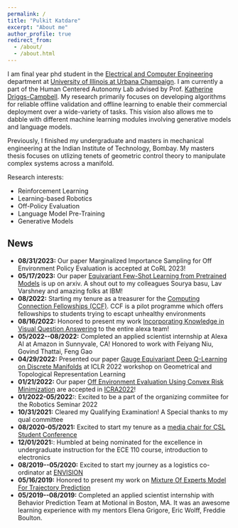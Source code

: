 ```yaml
---
permalink: /
title: "Pulkit Katdare"
excerpt: "About me"
author_profile: true
redirect_from: 
  - /about/
  - /about.html
---
```


I am final year phd student in the [Electrical and Computer Engineering](https://ece.illinois.edu) department at [University of Illinois at Urbana Champaign](https://illinois.edu). I am currently a part of the Human Centered Autonomy Lab advised by Prof. [Katherine Driggs-Campbell](https://krdc.web.illinois.edu). My research primarily focuses on developing algorithms for reliable offline validation and offline learning to enable their commercial deployment over a wide-variety of tasks. This vision also allows me to dabble with different machine learning modules involving generative models and language models.

Previously, I finished my undergraduate and masters in mechanical engineering at the Indian Institute of Technology, Bombay. My masters thesis focuses on utlizing tenets of geometric control theory to manipulate complex systems across a manifold.

Research interests:

- Reinforcement Learning
- Learning-based Robotics
- Off-Policy Evaluation
- Language Model Pre-Training
- Generative Models



News
---
- **08/31/2023:** Our paper Marginalized Importance Sampling for Off Environment Policy Evaluation is accepted at CoRL 2023!
- **05/17/2023:** Our paper [Equivariant Few-Shot Learning from Pretrained Models](https://arxiv.org/abs/2305.09900) is up on arxiv. A shout out to my colleagues Sourya basu, Lav Varshney and amazing folks at IBM!
- **08/2022:** Starting my tenure as a treasurer for the [Computing Connection Fellowships (CCF)](https://computingconnections.org/). CCF is a pilot programme which offers fellowships to students trying to escapt unhealthy environments
- **08/16/2022:** Honored to present my work [Incorporating Knowledge in Visual Question Answering](.files/presentations/amazon_final_presentation.pptx) to the entire alexa team!
- **05/2022--08/2022:** Completed an applied scientist internship at Alexa AI at Amazon in Sunnyvale, CA! Honored to work with Feiyang Niu, Govind Thattai, Feng Gao
- **04/29/2022:** Presented our paper [Gauge Equivariant Deep Q-Learning on Discrete Manifolds](https://openreview.net/forum?id=SY8LRVbJag5) at ICLR 2022 workshop on Geometrical and Topological Representation Learning
- **01/21/2022:** Our paper [Off Environment Evaluation Using Convex Risk Minimization](https://arxiv.org/abs/2112.11532) are accepted in [ICRA2022](https://www.icra2022.org)!
- **01/2022-05/2022:**: Excited to be a part of the organizing commiitee for the Robotics Seminar 2022
- **10/31/2021:** Cleared my Qualifying Examination! A Special thanks to my qual committee 
- **08/2020-05/2021:** Excited to start my tenure as a [media chair for CSL Student Conference](https://studentconference.csl.illinois.edu/organizing-committee/)
- **12/01/2021:**: Humbled at being nominated for the excellence in undergraduate instruction for the ECE 110 course, introduction to electronics
- **08/2019--05/2020:** Excited to start my journey as a logistics co-ordinator at [ENVISION](https://publish.illinois.edu/envisionuiuc/)
- **05/16/2019:** Honored to present my work on [Mixture Of Experts Model For Trajectory Prediction](./files/presentations/motional_final_presentation.pdf)
- **05/2019--08/2019:** Completed an applied scientist internship with Behavior Prediction Team at Motional in Boston, MA. It was an awesome learning experience with my mentors Elena Grigore, Eric Wolff, Freddie Boulton. 
